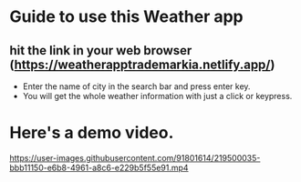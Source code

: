 # Guide to use this Weather app
## hit the link in your web browser (https://weatherapptrademarkia.netlify.app/)
* Enter the name of city in the search bar and press enter key.
* You will get the whole weather information with just a click or keypress. 
# Here's a demo video.


https://user-images.githubusercontent.com/91801614/219500035-bbb11150-e6b8-4961-a8c6-e229b5f55e91.mp4

